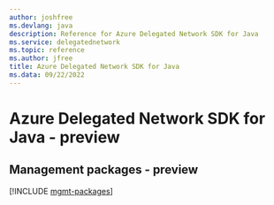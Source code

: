```yaml
---
author: joshfree
ms.devlang: java
description: Reference for Azure Delegated Network SDK for Java
ms.service: delegatednetwork
ms.topic: reference
ms.author: jfree
title: Azure Delegated Network SDK for Java
ms.data: 09/22/2022
---
```

# Azure Delegated Network SDK for Java - preview

## Management packages - preview
[!INCLUDE [mgmt-packages](delegated-network-mgmt-index.md)]